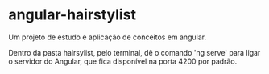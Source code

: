 # angular-hairstylist
Um projeto de estudo e aplicação de conceitos em angular.

Dentro da pasta hairsylist, pelo terminal, dê o comando 'ng serve' para ligar o servidor do Angular, que fica disponível na porta 4200 por padrão.
